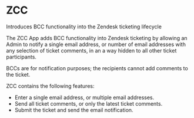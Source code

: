 # ZCC
Introduces BCC functionality into the Zendesk ticketing lifecycle

The ZCC App adds BCC functionality into Zendesk ticketing by allowing an Admin to notify a single email address, or number of email addresses with any selection of ticket comments, in an a way hidden to all other ticket participants.

BCCs are for notification purposes; the recipients cannot add comments to the ticket.

ZCC contains the following features:

* Enter a single email address, or multiple email addresses.
* Send all ticket comments, or only the latest ticket comments.
* Submit the ticket and send the email notification.